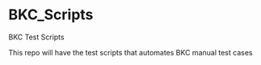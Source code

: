 # BKC_Scripts
BKC Test Scripts

This repo will have the test scripts that automates BKC manual test cases
